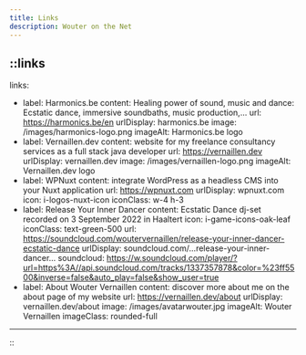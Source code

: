 ```yaml
---
title: Links
description: Wouter on the Net
---
```


::links
---
links:
  - label: Harmonics.be
    content: Healing power of sound, music and dance:<br>Ecstatic dance, immersive soundbaths, music production,...
    url: https://harmonics.be/en
    urlDisplay: harmonics.be
    image: /images/harmonics-logo.png
    imageAlt: Harmonics.be logo
  - label: Vernaillen.dev
    content: website for my freelance consultancy services as a full stack java developer
    url: https://vernaillen.dev
    urlDisplay: vernaillen.dev
    image: /images/vernaillen-logo.png
    imageAlt: Vernaillen.dev logo
  - label: WPNuxt
    content: integrate WordPress as a headless CMS into your Nuxt application
    url: https://wpnuxt.com
    urlDisplay: wpnuxt.com
    icon: i-logos-nuxt-icon
    iconClass: w-4 h-3
  - label: Release Your Inner Dancer
    content: Ecstatic Dance dj-set recorded on 3 September 2022 in Haaltert
    icon: i-game-icons-oak-leaf
    iconClass: text-green-500
    url: https://soundcloud.com/woutervernaillen/release-your-inner-dancer-ecstatic-dance
    urlDisplay: soundcloud.com/...release-your-inner-dancer...
    soundcloud: https://w.soundcloud.com/player/?url=https%3A//api.soundcloud.com/tracks/1337357878&color=%23ff5500&inverse=false&auto_play=false&show_user=true
  - label: About Wouter Vernaillen
    content: discover more about me on the about page of my website
    url: https://vernaillen.dev/about
    urlDisplay: vernaillen.dev/about
    image: /images/avatarwouter.jpg
    imageAlt: Wouter Vernaillen
    imageClass: rounded-full
---
::
